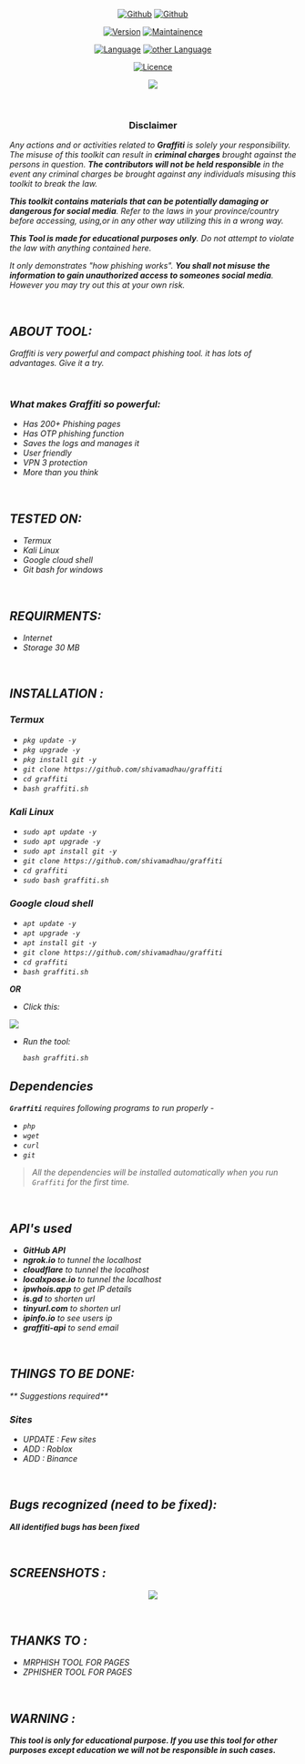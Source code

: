 <p align="center">
<a href="https://github.com/shivamadhau"><img title="Github" src="https://img.shields.io/badge/shivamadhau-grey?style=for-the-badge&logo=github"></a>
<a href="https://github.com/shivamadhau/graffiti"><img title="Github" src="https://img.shields.io/badge/Graffiti-blue?style=for-the-badge"></a>
</p>

<p align="center">
<a href="https://github.com/shivamadhau/graffiti"><img title="Version" src="https://img.shields.io/badge/Version-1.0-green.svg"></a>
<a href="https://github.com/shivamadhau/graffiti"><img title="Maintainence" src="https://img.shields.io/badge/Maintained%3F-yes-green.svg"></a>
</p>


                                                                                          
<p align="center">
<a href="https://github.com/shivamadhau"><img title="Language" src="https://img.shields.io/badge/Made%20with-Bash-1f425f.svg?v=103"></a>
<a href="https://github.com/shivamadhau"><img title="other Language" src="https://img.shields.io/badge/Other%20Languages-Html, PHP, Javascript, CSS, etc-1f425f.svg?v=103"></a>
</p>

<p align="center">
<a href="https://github.com/shivamadhau/graffiti/blob/main/LICENSE"><img title="Licence" src="https://img.shields.io/badge/License-MIT License-blue.svg"></a>
</p>


<p align="center">
<img src="https://github.com/Boy-Tolkit/compile/assets/153262320/1401aa08-ef01-4488-9308-c6a5faf5877d">
</p>

<br>

<h3><p align="center">Disclaimer</p></h3>

<i>Any actions and or activities related to <b>Graffiti</b> is solely your responsibility. The misuse of this toolkit can result in <b>criminal charges</b> brought against the persons in question. <b>The contributors will not be held responsible</b> in the event any criminal charges be brought against any individuals misusing this toolkit to break the law.

<b>This toolkit contains materials that can be potentially damaging or dangerous for social media</b>. Refer to the laws in your province/country before accessing, using,or in any other way utilizing this in a wrong way.

<b>This Tool is made for educational purposes only</b>. Do not attempt to violate the law with anything contained here.

It only demonstrates "how phishing works". <b>You shall not misuse the information to gain unauthorized access to someones social media</b>. However you may try out this at your own risk.

<br>

## ABOUT TOOL:
Graffiti is very powerful and compact phishing tool. it has lots of advantages. Give it a try.
  
<br>
                                         
### What makes Graffiti so powerful:
* Has 200+ Phishing pages
* Has OTP phishing function
* Saves the logs and manages it
* User friendly
* VPN 3 protection
* More than you think

<br>

## TESTED ON:
* Termux
* Kali Linux
* Google cloud shell
* Git bash for windows

<br>

## REQUIRMENTS:
* Internet
* Storage 30 MB

<br>

## INSTALLATION :

### Termux
* `pkg update -y`
* `pkg upgrade -y`
* `pkg install git -y`
* `git clone https://github.com/shivamadhau/graffiti`
* `cd graffiti`
* `bash graffiti.sh`

### Kali Linux
* `sudo apt update -y`
* `sudo apt upgrade -y`
* `sudo apt install git -y`
* `git clone https://github.com/shivamadhau/graffiti`
* `cd graffiti`
* `sudo bash graffiti.sh`

### Google cloud shell
* `apt update -y`
* `apt upgrade -y`
* `apt install git -y`
* `git clone https://github.com/shivamadhau/graffiti`
* `cd graffiti`
* `bash graffiti.sh`

**OR**

- Click this:
<p align="left">
  <a href="https://shell.cloud.google.com/cloudshell/open?cloudshell_git_repo=https://github.com/shivamadhau/graffiti.git&tutorial=README.md" target="_blank"><img src="https://gstatic.com/cloudssh/images/open-btn.svg"></a>
  </p>

- Run the tool:
  ```
  bash graffiti.sh
  ```


## Dependencies
**`Graffiti`** requires following programs to run properly -
- `php`
- `wget`
- `curl`
- `git`
>  All the dependencies will be installed automatically when you run `Graffiti` for the first time.

<br>

## API's used
- **GitHub API**
- **ngrok.io** to tunnel the localhost
- **cloudflare** to tunnel the localhost
- **localxpose.io** to tunnel the localhost
- **ipwhois.app** to get IP details
- **is.gd** to shorten url
- **tinyurl.com** to shorten url
- **ipinfo.io** to see users ip
- **graffiti-api** to send email

<br>

## THINGS TO BE DONE:
** Suggestions required**

### Sites 
- UPDATE : Few sites
- ADD : Roblox
- ADD : Binance


<br>

## Bugs recognized (need to be fixed):
**All identified bugs has been fixed**

<br>

## SCREENSHOTS :
<p align="center">
<img src="https://github.com/Boy-Tolkit/compile/assets/153262320/245e9840-9dde-46db-81e5-d23724158544">
</p>

<br>
  
## THANKS TO :
* MRPHISH TOOL FOR PAGES
* ZPHISHER TOOL FOR PAGES
<br>
  
## WARNING :
***This tool is only for educational purpose. If you use this tool for other purposes except education we will not be responsible in such cases.***

